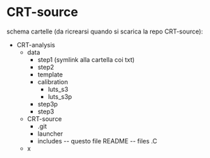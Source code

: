 # CRT-source
schema cartelle (da ricrearsi quando si scarica la repo CRT-source):
- CRT-analysis
  - data
    - step1 (symlink alla cartella coi txt)
    - step2
    - template
    - calibration
      - luts_s3
      - luts_s3p
    - step3p
    - step3
  - CRT-source
    - .git
    - launcher
    - includes
    -- questo file README
    -- files .C
  - x
